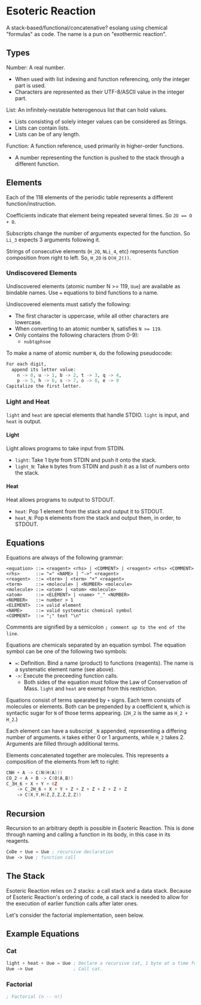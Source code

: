 # Esoteric Reaction

A stack-based/functional/concatenative? esolang using chemical "formulas" as code. The name is a pun on "exothermic reaction".

## Types

Number: A real number.

* When used with list indexing and function referencing, only the integer part is used.
* Characters are represented as their UTF-8/ASCII value in the integer part.

List: An infinitely-nestable heterogenous list that can hold values.

* Lists consisting of solely integer values can be considered as Strings.
* Lists can contain lists.
* Lists can be of any length.

Function: A function reference, used primarily in higher-order functions.

* A number representing the function is pushed to the stack through a different function.

## Elements

Each of the 118 elements of the periodic table represents a different function/instruction.

Coefficients indicate that element being repeated several times. So `2O == O + O`.

Subscripts change the number of arguments expected for the function. So `Li_3` expects 3 arguments following it.

Strings of consecutive elements (`H_2O`, `NLi_4`, etc) represents function composition from right to left. So, `H_2O` is `O(H_2())`.

### Undiscovered Elements

Undiscovered elements (atomic number N >= 119, `Uue`) are available as bindable names. Use `=` equations to bind functions to a name.

Undiscovered elements must satisfy the following:

* The first character is uppercase, while all other characters are lowercase.
* When converting to an atomic number `N`, satisfies `N >= 119`.
* Only contains the following characters (from 0-9):
  * `nubtqphsoe`

To make a name of atomic number `N`, do the following pseudocode:

``` python
For each digit,
  append its letter value:
    n -> 0, u -> 1, b -> 2, t -> 3, q -> 4,
    p -> 5, h -> 6, s -> 7, o -> 8, e -> 9
Capitalize the first letter.
```

### Light and Heat

`light` and `heat` are special elements that handle STDIO. `light` is input, and `heat` is output.

#### Light

Light allows programs to take input from STDIN.

* `light`: Take 1 byte from STDIN and push it onto the stack.
* `light_N`: Take `N` bytes from STDIN and push it as a list of numbers onto the stack.

#### Heat

Heat allows programs to output to STDOUT.

* `heat`: Pop 1 element from the stack and output it to STDOUT.
* `heat_N`: Pop `N` elements from the stack and output them, in order, to STDOUT.

## Equations

Equations are always of the following grammar:

```bnf
<equation> ::= <reagent> <rhs> | <COMMENT> | <reagent> <rhs> <COMMENT>
<rhs>      ::= "=" <NAME> | "->" <reagent>
<reagent>  ::= <term> | <term> "+" <reagent>
<term>     ::= <molecule> | <NUMBER> <molecule>
<molecule> ::= <atom> | <atom> <molecule>
<atom>     ::= <ELEMENT> | <name> "_" <NUMBER>
<NUMBER>   ::= number > 1
<ELEMENT>  ::= valid element
<NAME>     ::= valid systematic chemical symbol
<COMMENT>  ::= ";" text "\n"
```

Comments are signified by a semicolon `; comment up to the end of the line`.

Equations are chemicals separated by an equation symbol. The equation symbol can be one of the following two symbols:

* `=`: Definition. Bind a name (product) to functions (reagents). The name is a systematic element name (see above).
* `->`: Execute the preceeding function calls.
  * Both sides of the equation must follow the Law of Conservation of Mass. `light` and `heat` are exempt from this restriction.

Equations consist of terms spearated by `+` signs. Each term consists of molecules or elements. Both can be prepended by a coefficient `N`, which is syntactic sugar for `N` of those terms appearing. (`2H_2` is the same as `H_2 + H_2`.)

Each element can have a subscript `_N` appended, representing a differing number of arguments. `H` takes either 0 or 1 arguments, while `H_2` takes 2. Arguments are filled through additional terms.

Elements concatenated together are molecules. This represents a composition of the elements from left to right:

```asm
CNH + A -> C(N(H(A)))
CO_2 + A + B -> C(O(A,B))
C_3H_6 + X + Y + 6Z
    -> C_2H_6 + X + Y + Z + Z + Z + Z + Z + Z
    -> C(X,Y,H(Z,Z,Z,Z,Z,Z))
```

## Recursion

Recursion to an arbitrary depth is possible in Esoteric Reaction. This is done through naming and calling a function in its body, in this case in its reagents.

```lisp
CoDe + Uue = Uue ; recursive declaration
Uue -> Uue ; function call
```

## The Stack

Esoteric Reaction relies on 2 stacks: a call stack and a data stack. Because of Esoteric Reaction's ordering of code, a call stack is needed to allow for the execution of earlier function calls after later ones.

Let's consider the factorial implementation, seen below.

## Example Equations

### Cat

```lisp
light + heat + Uue = Uue ; Declare a recursive cat, 1 byte at a time forever.
Uue -> Uue               ; Call cat.
```

### Factorial

```lisp
; Factorial (n -- n!)

```